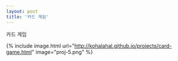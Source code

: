 ```yaml
---
layout: post
title: '카드 게임'
---
```


카드 게임

{% include image.html url="http://kohalahal.github.io/projects/card-game.html" image="proj-5.png" %}
